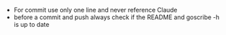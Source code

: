 - For commit use only one line and never reference Claude
- before a commit and push always check if the README and goscribe -h is up to date